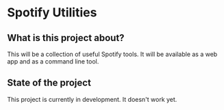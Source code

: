 # Spotify Utilities

## What is this project about?

This will be a collection of useful Spotify tools. It will be available as a web app and as a command line tool.

## State of the project

This project is currently in development. It doesn't work yet.
